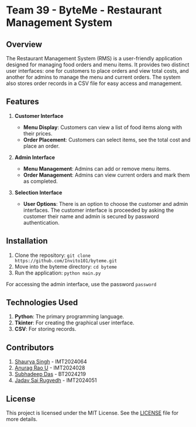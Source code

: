 # Team 39 - ByteMe - Restaurant Management System

## Overview

The Restaurant Management System (RMS) is a user-friendly application designed for managing food orders and menu items. It provides two distinct user interfaces: one for customers to place orders and view total costs, and another for admins to manage the menu and current orders. The system also stores order records in a CSV file for easy access and management.

## Features

1. **Customer Interface**

   - **Menu Display**: Customers can view a list of food items along with their prices.
   - **Order Placement**: Customers can select items, see the total cost and place an order.

2. **Admin Interface**

   - **Menu Management**: Admins can add or remove menu items.
   - **Order Management**: Admins can view current orders and mark them as completed.

3. **Selection Interface**

   - **User Options**: There is an option to choose the customer and admin interfaces. The customer interface is proceeded by asking the customer their name and admin is secured by password authentication.

## Installation

1. Clone the repository:
   `git clone https://github.com/Invito101/byteme.git`
2. Move into the byteme directory:
   `cd byteme`
3. Run the application:
   `python main.py`

For accessing the admin interface, use the password `password`

## Technologies Used

1. **Python**: The primary programming language.
2. **Tkinter**: For creating the graphical user interface.
3. **CSV**: For storing records.

## Contributors

1. [Shaurya Singh](https://github.com/AresToLGM) - IMT2024064
2. [Anurag Rao U](https://github.com/Invito101) - IMT2024028
3. [Subhadeep Das](https://github.com/Subhadeep-7897) - BT2024219
4. [Jadav Sai Rugvedh](https://github.com/rugvedhjadav) - IMT2024051

## License

This project is licensed under the MIT License. See the [LICENSE](LICENSE) file for more details.
